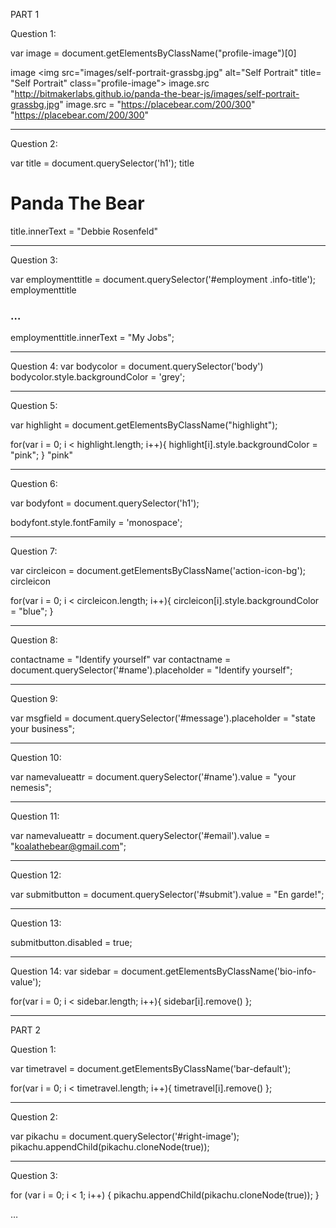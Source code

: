 PART 1

Question 1:

var image = document.getElementsByClassName("profile-image")[0]

image
<img src=​"images/​self-portrait-grassbg.jpg" alt=​"Self Portrait" title=​"Self Portrait" class=​"profile-image">​
image.src
"http://bitmakerlabs.github.io/panda-the-bear-js/images/self-portrait-grassbg.jpg"
image.src = "https://placebear.com/200/300"
"https://placebear.com/200/300"

-----------------------------------------------------------

Question 2:

var title = document.querySelector('h1');
title
<h1 class=​"highlight">​Panda The Bear​</h1>​
title.innerText = "Debbie Rosenfeld"


-----------------------------------------

Question 3:

var employmenttitle = document.querySelector('#employment .info-title');
employmenttitle
<h3 class=​"info-title">​…​</h3>​
employmenttitle.innerText = "My Jobs";


-----------------------------------------------------

Question 4:
var bodycolor = document.querySelector('body')
bodycolor.style.backgroundColor = 'grey';


-------------------------------------------------------

Question 5:

var highlight = document.getElementsByClassName("highlight");

for(var i = 0; i < highlight.length; i++){ highlight[i].style.backgroundColor = "pink"; }
"pink"

------------------------------------------------------------

Question 6:

var bodyfont = document.querySelector('h1');

bodyfont.style.fontFamily = 'monospace';


------------------------------------------------------------

Question 7:

var circleicon = document.getElementsByClassName('action-icon-bg');
circleicon

for(var i = 0; i < circleicon.length; i++){ circleicon[i].style.backgroundColor = "blue"; }


--------------------------------------------------------

Question 8:

contactname = "Identify yourself"
var contactname = document.querySelector('#name').placeholder = "Identify yourself";

----------------------------------------------------------

Question 9:

var msgfield = document.querySelector('#message').placeholder = "state your business";

---------------------------------------------------------

Question 10:

var namevalueattr = document.querySelector('#name').value = "your nemesis";


---------------------------------------------------------

Question 11:

var namevalueattr = document.querySelector('#email').value = "koalathebear@gmail.com";

----------------------------------------------------------

Question 12:

var submitbutton = document.querySelector('#submit').value = "En garde!";

-------------------------------------------------------------

Question 13:

submitbutton.disabled = true;


-------------------------------------------------------------

Question 14:
var sidebar = document.getElementsByClassName('bio-info-value');


for(var i = 0; i < sidebar.length; i++){ sidebar[i].remove() };

-----------------------------------------------------------

PART 2

Question 1:

var timetravel = document.getElementsByClassName('bar-default');

for(var i = 0; i < timetravel.length; i++){ timetravel[i].remove() };


------------------------------------------------------------

Question 2:

var pikachu = document.querySelector('#right-image');
pikachu.appendChild(pikachu.cloneNode(true));

------------------------------------------------------------

Question 3:

for (var i = 0; i < 1; i++) { pikachu.appendChild(pikachu.cloneNode(true)); }
<div class=​"portfolio-image" id=​"right-image">​…​</div>​
